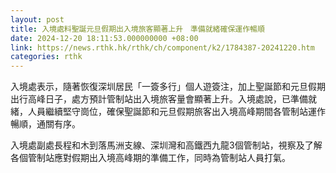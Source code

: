 ```yaml
---
layout: post
title: 入境處料聖誕元旦假期出入境旅客顯著上升　準備就緒確保運作暢順
date: 2024-12-20 18:11:53.000000000 +08:00
link: https://news.rthk.hk/rthk/ch/component/k2/1784387-20241220.htm
categories: rthk
---
```


入境處表示，隨著恢復深圳居民「一簽多行」個人遊簽注，加上聖誕節和元旦假期出行高峰日子，處方預計管制站出入境旅客量會顯著上升。入境處說，已準備就緒，人員繼續堅守崗位，確保聖誕節和元旦假期旅客出入境高峰期間各管制站運作暢順，通關有序。

入境處副處長程和木到落馬洲支線、深圳灣和高鐵西九龍3個管制站，視察及了解各個管制站應對假期出入境高峰期的準備工作，同時為管制站人員打氣。
